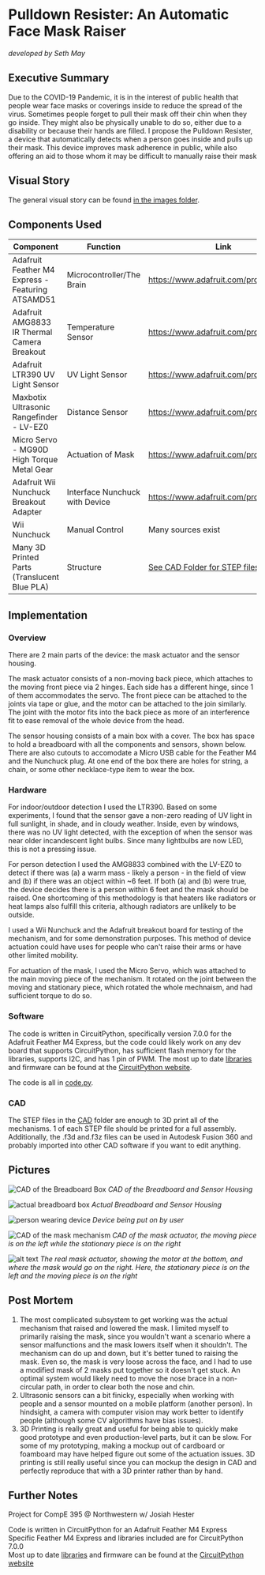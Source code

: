 # Pulldown Resister: An Automatic Face Mask Raiser
_developed by Seth May_

## Executive Summary
Due to the COVID-19 Pandemic, it is in the interest of public health that people wear face masks or coverings inside to
reduce the spread of the virus. 
Sometimes people forget to pull their mask off their chin when they go inside. They might also be physically unable to do
so, either due to a disability or because their hands are filled.
I propose the Pulldown Resister, a device that automatically detects when a person goes inside and pulls up their mask.
This device improves mask adherence in public, while also offering an aid to those whom it may be difficult to manually
raise their mask

## Visual Story

The general visual story can be found [in the images folder](images/visualstory.pdf).

## Components Used

| Component                                        | Function                       | Link                                  |
|--------------------------------------------------|--------------------------------|---------------------------------------|
| Adafruit Feather M4 Express - Featuring ATSAMD51 | Microcontroller/The Brain      | https://www.adafruit.com/product/3857 |
| Adafruit AMG8833 IR Thermal Camera Breakout      | Temperature Sensor             | https://www.adafruit.com/product/3538 |
| Adafruit LTR390 UV Light Sensor                  | UV Light Sensor                | https://www.adafruit.com/product/4831 |
| Maxbotix Ultrasonic Rangefinder - LV-EZ0         | Distance Sensor                | https://www.adafruit.com/product/979  |
| Micro Servo - MG90D High Torque Metal Gear       | Actuation of Mask              | https://www.adafruit.com/product/1143 |
| Adafruit Wii Nunchuck Breakout Adapter           | Interface Nunchuck with Device | https://www.adafruit.com/product/4836 |
| Wii Nunchuck                                     | Manual Control                 | Many sources exist                    |
| Many 3D Printed Parts (Translucent Blue PLA)     | Structure                      | [See CAD Folder for STEP files](CAD)  |

## Implementation

### Overview

There are 2 main parts of the device: the mask actuator and the sensor housing. 

The mask actuator consists of a non-moving back piece, which attaches to the moving front piece via 2 hinges. Each side has a different hinge, since 1 of them accommodates the servo.
The front piece can be attached to the joints via tape or glue, and the motor can be attached to the join similarly. The joint
with the motor fits into the back piece as more of an interference fit to ease removal of the whole device from the head. 

The sensor housing consists of a main box with a cover. The box has space to hold a breadboard with all the components and sensors, shown below.
There are also cutouts to accomodate a Micro USB cable for the Feather M4 and the Nunchuck plug. At one end of the box there are
holes for string, a chain, or some other necklace-type item to wear the box.

### Hardware

For indoor/outdoor detection I used the LTR390. Based on some experiments, I found that the sensor gave a non-zero reading of UV light in full
sunlight, in shade, and in cloudy weather. Inside, even by windows, there was no UV light detected, with the exception of when the sensor was
near older incandescent light bulbs. Since many lightbulbs are now LED, this is not a pressing issue.

For person detection I used the AMG8833 combined with the LV-EZ0 to detect if there was (a) a warm mass - likely a person - in the field of
view and (b) if there was an object within ~6 feet. If both (a) and (b) were true, the device decides there is a person within 6 feet and
the mask should be raised. One shortcoming of this methodology is that heaters like radiators or heat lamps also fulfill this criteria,
although radiators are unlikely to be outside.

I used a Wii Nunchuck and the Adafruit breakout board for testing of the mechanism, and for some demonstration purposes. This method of device
actuation could have uses for people who can't raise their arms or have other limited mobility.

For actuation of the mask, I used the Micro Servo, which was attached to the main moving piece of the mechanism. It rotated on the joint between
the moving and stationary piece, which rotated the whole mechnaism, and had sufficient torque to do so.

### Software

The code is written in CircuitPython, specifically version 7.0.0 for the Adafruit Feather M4 Express, but the code could likely work on any
dev board that supports CircuitPython, has sufficient flash memory for the libraries, supports I2C, and has 1 pin of PWM. The most up to date
[libraries](https://circuitpython.org/libraries) and firmware can be found at
the [CircuitPython website](https://circuitpython.org/board/feather_m4_express/).

The code is all in [code.py](code.py).

### CAD

The STEP files in the [CAD](CAD/) folder are enough to 3D print all of the mechanisms. 1 of each STEP file should be printed for a full assembly.
Additionally, the .f3d and.f3z files can be used in Autodesk Fusion 360 and probably imported into other CAD software if you want to edit
anything.

## Pictures

![CAD of the Breadboard Box](/images/Breadboard_Box_Render.png)
_CAD of the Breadboard and Sensor Housing_

![actual breadboard box](/images/breadboard_box.jpeg)
_Actual Breadboard and Sensor Housing_

![person wearing device](/images/device_in_use.jpeg)
_Device being put on by user_

![CAD of the mask mechanism](/images/Full_Joint.png)
_CAD of the mask actuator, the moving piece is on the left while the stationary piece is on the right_

![alt text](/images/mask_mechanism.jpeg)
_The real mask actuator, showing the motor at the bottom, and where the mask would go on the right._
_Here, the stationary piece is on the left and the moving piece is on the right_
## Post Mortem

1. The most complicated subsystem to get working was the actual mechanism that raised and lowered the mask. I limited myself to primarily
   raising the mask, since you wouldn't want a scenario where a sensor malfunctions and the mask lowers itself when it shouldn't. The mechanism
   can do up and down, but it's better tuned to raising the mask. Even so, the mask is very loose across the face, and I had to use a modified 
   mask of 2 masks put together so it doesn't get stuck. An optimal system would likely need to move the nose brace in a non-circular path, in order to clear both the nose and chin.
2. Ultrasonic sensors can a bit finicky, especially when working with people and a sensor mounted on a mobile platform (another person). In
   hindsight, a camera with computer vision may work better to identify people (although some CV algorithms have bias issues).
3. 3D Printing is really great and useful for being able to quickly make good prototype and even production-level parts, but it can be slow. For
   some of my prototyping, making a mockup out of cardboard or foamboard may have helped figure out some of the actuation issues. 3D printing is
   still really useful since you can mockup the design in CAD and perfectly reproduce that with a 3D printer rather than by hand.

## Further Notes

Project for CompE 395 @ Northwestern w/ Josiah Hester

Code is written in CircuitPython for an Adafruit Feather M4 Express  
Specific Feather M4 Express and libraries included are for CircuitPython 7.0.0  
Most up to date [libraries](https://circuitpython.org/libraries) and firmware can be found at the [CircuitPython website](https://circuitpython.org/board/feather_m4_express/)
